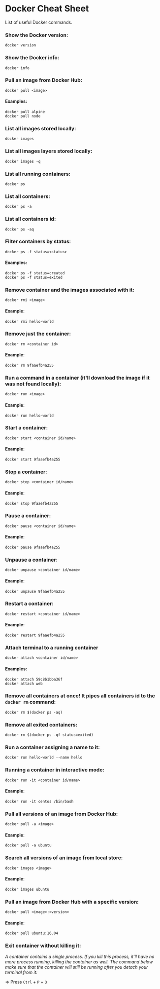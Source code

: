 # Docker Cheat Sheet

List of useful Docker commands.


### Show the Docker version:
`docker version`

### Show the Docker info:
`docker info`

### Pull an image from Docker Hub:
`docker pull <image>`
#### Examples:
```
docker pull alpine
docker pull node
```

### List all images stored locally:
`docker images`

### List all images layers stored locally:
`docker images -q`

### List all running containers:
`docker ps`

### List all containers:
`docker ps -a`

### List all containers id:
`docker ps -aq`

### Filter containers by status:
`docker ps -f status=<status>`
#### Examples:
```
docker ps -f status=created
docker ps -f status=exited
```

### Remove container and the images associated with it:
`docker rmi <image>`
#### Example:
`docker rmi hello-world`

### Remove just the container:
`docker rm <container id>`
#### Example:
`docker rm 9faaefb4a255`

### Run a command in a container (it'll download the image if it was not found locally):
`docker run <image>`
#### Example:
`docker run hello-world`

### Start a container:
`docker start <container id/name>`
#### Example:
`docker start 9faaefb4a255`

### Stop a container:
`docker stop <container id/name>`
#### Example:
`docker stop 9faaefb4a255`

### Pause a container:
`docker pause <container id/name>`
#### Example:
`docker pause 9faaefb4a255`

### Unpause a container:
`docker unpause <container id/name>`
#### Example:
`docker unpause 9faaefb4a255`

### Restart a container:
`docker restart <container id/name>`
#### Example:
`docker restart 9faaefb4a255`

### Attach terminal to a running container
`docker attach <container id/name>`
#### Examples:
```
docker attach 59c8b1bba36f
docker attach web
```
### Remove all containers at once! It pipes all containers id to the `docker rm` command:
`docker rm $(docker ps -aq)`

### Remove all exited containers:
`docker rm $(docker ps -qf status=exited)`

### Run a container assigning a name to it:
`docker run hello-world --name hello`

### Running a container in interactive mode:
`docker run -it <container id/name>`
#### Example:
`docker run -it centos /bin/bash`

### Pull all versions of an image from Docker Hub:
`docker pull -a <image>`
#### Example:
`docker pull -a ubuntu`

### Search all versions of an image from local store:
`docker images <image>`
#### Example:
`docker images ubuntu`

### Pull an image from Docker Hub with a specific version:
`docker pull <image>:<version>`
#### Example:
`docker pull ubuntu:16.04`

### Exit container without killing it:
*A container contains a single process. If you kill this process, it'll have no more process running, killing the container as well. The command below make sure that the container will still be running after you detach your terminal from it:*

=> Press `Ctrl` + `P` + `Q`
